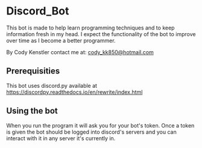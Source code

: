 # Discord_Bot
This bot is made to help learn programming techniques and to keep information fresh in my head. I expect the functionality of the bot to improve over time as I become a better programmer.

By Cody Kenstler contact me at: cody_kk850@hotmail.com

## Prerequisities
This bot uses discord.py available at https://discordpy.readthedocs.io/en/rewrite/index.html

## Using the bot
When you run the program it will ask you for your bot's token. Once a token is given the bot should be logged into discord's servers and you can interact with it in any server it's currently in.
